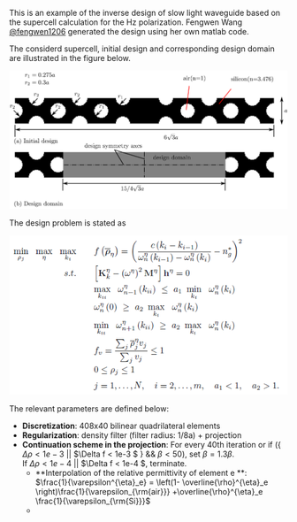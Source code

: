 
This is an example of the inverse design of slow light waveguide based on the supercell calculation for the Hz polarization. Fengwen Wang [@fengwen1206](https://github.com/fengwen1206) generated the design using her own  matlab code. 

The considerd supercell, initial design and corresponding design domain are illustrated in the figure below.

![schematic](/slow_light_waveguide/Illustration.png)

The design problem is stated as

![schematic](/slow_light_waveguide/Optimizationformulation.PNG)

 The relevant parameters are defined below:
 - **Discretization**: 408x40 bilinear quadrilateral elements
 - **Regularization**: density filter (filter radius: 1/8a) + projection
 - **Continuation scheme in the projection**: 	 For every 40th iteration or if  ({ $\Delta \rho < 1e-3$  || $\Delta f < 1e-3 $ } &&  $\beta < 50$),   set $\beta=1.3 \beta$.   
  If $\Delta \rho < 1e-4$ || $\Delta f < 1e-4 $,  terminate. 
   - **Interpolation of the relative permittivity of element e **:  
   $\frac{1}{\varepsilon^{\eta}_e} = \left(1- \overline{\rho}^{\eta}_e \right)\frac{1}{\varepsilon_{\rm{air}}} +\overline{\rho}^{\eta}_e  \frac{1}{\varepsilon_{\rm{Si}}}$
   - 
